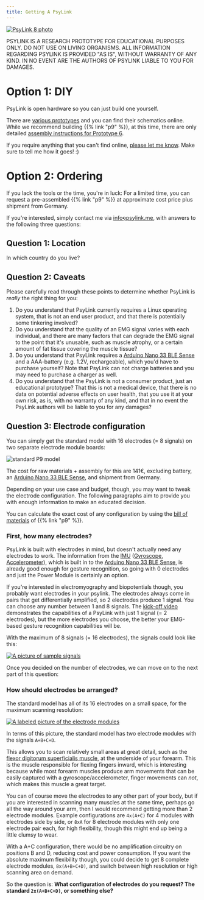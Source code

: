```yaml
---
title: Getting A PsyLink
---
```


[![PsyLink 8 photo](/img/prototypes/p8.jpg)](/p8)

PSYLINK IS A RESEARCH PROTOTYPE FOR EDUCATIONAL PURPOSES ONLY. DO NOT USE ON
LIVING ORGANISMS.  ALL INFORMATION REGARDING PSYLINK IS PROVIDED "AS IS",
WITHOUT WARRANTY OF ANY KIND. IN NO EVENT ARE THE AUTHORS OF PSYLINK LIABLE TO
YOU FOR DAMAGES.

# Option 1: DIY

PsyLink is open hardware so you can just build one yourself.

There are [various prototypes](/prototypes) and you can find their schematics
online. While we recommend building {{% link "p9" %}}, at this time, there are
only detailed [assembly instructions for Prototype 6](/p6).

If you require anything that you can't find online, [please let me
know](https://codeberg.org/psylink/psylink/issues).  Make sure to tell me how
it goes! :)

# Option 2: Ordering

If you lack the tools or the time, you're in luck:  For a limited time, you can
request a pre-assembled {{% link "p9" %}} at approximate cost price plus
shipment from Germany.

If you're interested, simply contact me via <u>info໑psylink.me</u>, with answers to
the following three questions:

## Question 1: Location

In which country do you live?

## Question 2: Caveats

Please carefully read through these points to determine whether PsyLink is
*really* the right thing for you:

1. Do you understand that PsyLink currently requires a Linux operating system,
   that is not an end user product, and that there is potentially some
   tinkering involved?
2. Do you understand that the quality of an EMG signal varies with each
   individual, and there are many factors that can degrade the EMG signal to
   the point that it's unusable, such as muscle atrophy, or a certain amount of
   fat tissue covering the muscle tissue?
3. Do you understand that PsyLink requires a [Arduino Nano 33 BLE
   Sense](https://docs.arduino.cc/hardware/nano-33-ble-sense) and a AAA-battery
   (e.g. 1.2V, rechargeable), which you'd have to purchase yourself?  Note that
   PsyLink can not charge batteries and you may need to purchase a charger as
   well.
4. Do you understand that the PsyLink is not a consumer product, just an
   educational prototype?  That this is not a medical device, that there is no
   data on potential adverse effects on user health, that you use it at your
   own risk, as is, with no warranty of any kind, and that in no event the
   PsyLink authors will be liable to you for any damages?

## Question 3: Electrode configuration

You can simply get the standard model with 16 electrodes (= 8 signals) on two
separate electrode module boards:

![standard P9 model](/img/prototypes/p9.jpg)

The cost for raw materials + assembly for this are 141€, excluding battery, an
[Arduino Nano 33 BLE
Sense](https://docs.arduino.cc/hardware/nano-33-ble-sense), and shipment from
Germany.

Depending on your use case and budget, though, you may want to tweak the
electrode configuration.  The following paragraphs aim to provide you with
enough information to make an educated decision.

You can calculate the exact cost of any configuration by using the [bill of
materials](/tables/bill_of_materials_P9.ods) of {{% link "p9" %}}.

### First, how many electrodes?

PsyLink is built with electrodes in mind, but doesn't actually need any
electrodes to work.  The information from the
[IMU](https://en.wikipedia.org/wiki/Inertial_measurement_unit)
([Gyroscope](https://en.wikipedia.org/wiki/Gyroscope),
[Accelerometer](https://en.wikipedia.org/wiki/Accelerometer)), which is built
in to the [Arduino Nano 33 BLE
Sense](https://docs.arduino.cc/hardware/nano-33-ble-sense), is already good
enough for gesture recognition, so going with 0 electrodes and just the Power
Module is certainly an option.

If you're interested in electromyography and biopotentials though, you probably
want electrodes in your psylink.  The electrodes always come in pairs that get
differentially amplified, so 2 electrodes produce 1 signal.  You can choose any
number between 1 and 8 signals.  The [kick-off
video](https://peertube.linuxrocks.online/w/vELMqkNxjVWzxUj1f7eCeX)
demonstrates the capabilities of a PsyLink with just 1 signal (= 2 electrodes),
but the more electrodes you choose, the better your EMG-based gesture
recognition capabilities will be.

With the maximum of 8 signals (= 16 electrodes), the signals could look like
this:

[![A picture of sample signals](/img/blog/2022-01-21_signal_sample.png)](/img/blog/2022-01-21_signal_sample.png)

Once you decided on the number of electrodes, we can move on to the next part
of this question:

### How should electrodes be arranged?

The standard model has all of its 16 electrodes on a small space, for the
maximum scanning resolution:

[![A labeled picture of the electrode modules](/img/blog/2022-01-18_labeled.jpg)](/img/blog/2022-01-18_labeled.jpg)

In terms of this picture, the standard model has two electrode modules with the
signals `A+B+C+D`.

This allows you to scan relatively small areas at great detail, such as the
[flexor digitorum superficialis
muscle](https://en.wikipedia.org/wiki/Flexor_digitorum_superficialis_muscle),
at the underside of your forearm.  This is the muscle responsible for flexing
fingers inward, which is interesting because while most forearm muscles produce
arm movements that can be easily captured with a gyroscope/accelerometer,
finger movements can *not*, which makes this muscle a great target.

You can of course move the electrodes to any other part of your body, but if
you are interested in scanning many muscles at the same time, perhaps go all
the way around your arm, then I would recommend getting more than 2 electrode
modules.  Example configurations are `4x(A+C)` for 4 modules with electrodes
side by side, or `8xA` for 8 electrode modules with only one electrode pair
each, for high flexibility, though this might end up being a little clumsy to
wear.

With a A+C configuration, there would be no amplification circuitry on positions
B and D, reducing cost and power consumption.  If you want the absolute maximum
flexibility though, you could decide to get 8 complete electrode modules,
`8x(A+B+C+D)`, and switch between high resolution or high scanning area on
demand.

So the question is: **What configuration of electrodes do you request?  The
standard `2x(A+B+C+D)`, or something else?**
